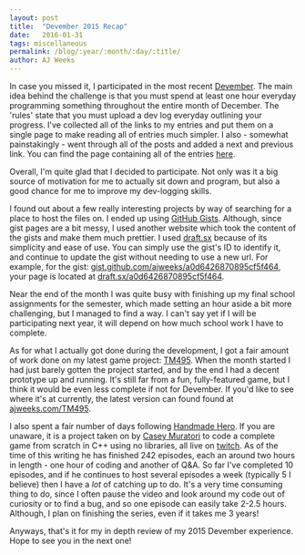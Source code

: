 ```yaml
---
layout: post
title:  "Devember 2015 Recap"
date:   2016-01-31
tags: miscellaneous
permalink: /blog/:year/:month/:day/:title/
author: AJ Weeks
---
```


In case you missed it, I participated in the most recent [Devember](http://devember.org/). The main idea behind the challenge is that you must spend at least one hour everyday programming something throughout the entire month of December. The 'rules' state that you must upload a dev log everyday outlining your progress. I've collected all of the links to my entries and put them on a single page to make reading all of entries much simpler. I also - somewhat painstakingly - went through all of the posts and added a next and previous link. You can find the page containing all of the entries [here](http://draft.sx/0e3ffe5c6f94372258d4).

Overall, I'm quite glad that I decided to participate. Not only was it a big source of motivation for me to actually sit down and program, but also a good chance for me to improve my dev-logging skills.

I found out about a few really interesting projects by way of searching for a place to host the files on. I ended up using [GitHub Gists](https://gist.github.com/). Although, since gist pages are a bit messy, I used another website which took the content of the gists and make them much prettier. I used [draft.sx](http://draft.sx/) because of its simplicity and ease of use. You can simply use the gist's ID to identify it, and continue to update the gist without needing to use a new url. For example, for the gist: [gist.github.com/ajweeks/a0d6426870895cf5f464](https://gist.github.com/ajweeks/a0d6426870895cf5f464), your page is located at [draft.sx/a0d6426870895cf5f464](http://draft.sx/a0d6426870895cf5f464).

Near the end of the month I was quite busy with finishing up my final school assignments for the semester, which made setting an hour aside a bit more challenging, but I managed to find a way. I can't say yet if I will be participating next year, it will depend on how much school work I have to complete.

As for what I actually got done during the development, I got a fair amount of work done on my latest game project: [TM495](http://github.com/ajweeks/TM495). When the month started I had just barely gotten the project started, and by the end I had a decent prototype up and running. It's still far from a fun, fully-featured game, but I think it would be even less complete if not for Devember. If you'd like to see where it's at currently, the latest version can found found at [ajweeks.com/TM495](http://ajweeks.com/TM495).

I also spent a fair number of days following [Handmade Hero](https://handmadehero.org/). If you are unaware, it is a project taken on by [Casey Muratori](http://mollyrocket.com/casey/about.html) to code a complete game from scratch in C++ using no libraries, all live on [twitch](http://twitch.tv/). As of the time of this writing he has finished 242 episodes, each an around two hours in length - one hour of coding and another of Q&A. So far I've completed 10 episodes,  and if he continues to host several episodes a week (typically 5 I believe) then I have a *lot* of catching up to do. It's a very time consuming thing to do, since I often pause the video and look around my code out of curiosity or to find a bug, and so one episode can easily take 2-2.5 hours. Although, I plan on finishing the series, even if it takes me 3 years!

Anyways, that's it for my in depth review of my 2015 Devember experience. Hope to see you in the next one!
